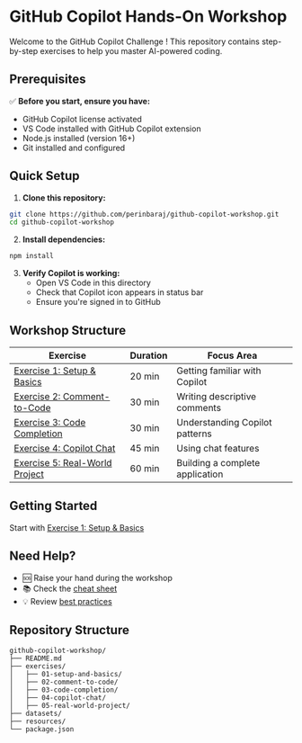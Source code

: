 # GitHub Copilot Hands-On Workshop

Welcome to the GitHub Copilot Challenge ! This repository contains step-by-step exercises to help you master AI-powered coding.

## Prerequisites

✅ **Before you start, ensure you have:**
- GitHub Copilot license activated
- VS Code installed with GitHub Copilot extension
- Node.js installed (version 16+)
- Git installed and configured

## Quick Setup

1. **Clone this repository:**
```bash
git clone https://github.com/perinbaraj/github-copilot-workshop.git
cd github-copilot-workshop
```

2. **Install dependencies:**
```bash
npm install
```

3. **Verify Copilot is working:**
   - Open VS Code in this directory
   - Check that Copilot icon appears in status bar
   - Ensure you're signed in to GitHub

## Workshop Structure

| Exercise | Duration | Focus Area |
|----------|----------|------------|
| [Exercise 1: Setup & Basics](./exercises/01-setup-and-basics/README.md) | 20 min | Getting familiar with Copilot |
| [Exercise 2: Comment-to-Code](./exercises/02-comment-to-code/README.md) | 30 min | Writing descriptive comments |
| [Exercise 3: Code Completion](./exercises/03-code-completion/README.md) | 30 min | Understanding Copilot patterns |
| [Exercise 4: Copilot Chat](./exercises/04-copilot-chat/README.md) | 45 min | Using chat features |
| [Exercise 5: Real-World Project](./exercises/05-real-world-project/README.md) | 60 min | Building a complete application |


## Getting Started

Start with [Exercise 1: Setup & Basics](./exercises/01-setup-and-basics/README.md)

## Need Help?

- 🆘 Raise your hand during the workshop
- 📚 Check the [cheat sheet](./resources/cheat-sheet.md)
- 💡 Review [best practices](./resources/best-practices.md)

## Repository Structure

```
github-copilot-workshop/
├── README.md
├── exercises/
│   ├── 01-setup-and-basics/
│   ├── 02-comment-to-code/
│   ├── 03-code-completion/
│   ├── 04-copilot-chat/
│   ├── 05-real-world-project/
├── datasets/
├── resources/
└── package.json
```
